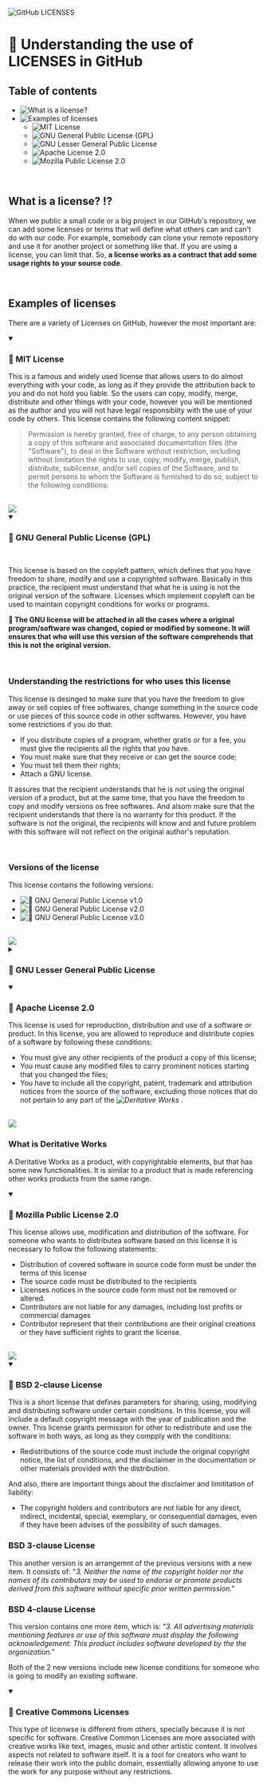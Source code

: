 ![GitHub LICENSES](https://github.com/paulo-xavier/uc10-documentation/blob/main/assets/github-licenses.png)

# 📇 Understanding the use of LICENSES in GitHub



## Table of contents

- ![What is a license?](#what-is-a-license-%EF%B8%8F)
-  ![Examples of licenses]()
    - ![MIT License]()
    - ![GNU General Public License (GPL)]()
    - ![GNU Lesser General Public License ]()
    - ![Apache License 2.0]()
    - ![Mozilla Public License 2.0]()
  




<br>

## What is a license? ⁉️

When we public a small code or a big project in our GitHub's repository, we can add some licenses or terms that will define what others can and can't do with our code. For example, somebody can clone your remote repository and use it for another project or something like that. If you are using a license, you can limit that. So, **a license works as a contract that add some usage rights to your source code**.  

<br>

## Examples of licenses
There are a variety of Licenses on GitHub, however the most important are:

<details open>
  
  <summary> <h3> 📝 MIT License </h3> </summary>

This is a famous and widely used license that allows users to do almost everything with your code, as long as if they provide the attribution back to you and do not hold you liable. So the users can copy, modify, merge, distribute and other things with your code, however you will be mentioned as the author and you will not have legal responsiblity with the use of your code by others. This license contains the following content snippet: 

<blockquote> 
Permission is hereby granted, free of charge, to any person obtaining
a copy of this software and associated documentation files (the
"Software"), to deal in the Software without restriction, including
without limitation the rights to use, copy, modify, merge, publish,
distribute, sublicense, and/or sell copies of the Software, and to
permit persons to whom the Software is furnished to do so, subject to
the following conditions:

</blockquote>

<br> 

<img src = "https://github.com/paulo-xavier/uc10-documentation/blob/main/assets/mit-license.png">

<br> 

</details>

<details open> 
<summary>  <h3> 📝 GNU General Public License (GPL) </h3></summary>

<br>

This license is based on the copyleft pattern, which defines that you have freedom to share, modify and use a copyrighted software. Basically in this practice, the recipient must understand that what he is using is not the original version of the software. Licenses which implement copyleft can be used to maintain copyright conditions for works or programs. 


<strong> 📌 The GNU license will be attached in all the cases where a original program/software was changed, copied or modified by someone. It will ensures that who will use this version of the software comprehends that this is not the original version. </strong>

<br>

### Understanding the restrictions for who uses this license 

This license is desinged to make sure that you have the freedom to give away or sell copies of free softwares, change something in the source code or use pieces of this source code in other softwares. 
However, you have some restrictions if you do that: 

- If you distribute copies of a program, whether gratis or for a fee, you must give the recipients all the rights that you have.
- You must make sure that they receive or can get the source code;
- You must tell them their rights;
- Attach a GNU license.

It assures that the recipient understands that he is not using the original version of a product, but at the same time, that you have the freedom to copy and modify versions os free softwares. And alsom make sure that the recipient understands that there is no warranty for this product. If the software is not the original, the recipients will know and and future problem with this software will not reflect on the original author's reputation. 

<br>

### Versions of the license 

This license contains the following versions:
- ![🔗 GNU General Public License v1.0](https://github.com/gogs/gogs/blob/main/conf/license/GNU%20General%20Public%20License%20v1.0)
- ![🔗 GNU General Public License v2.0](https://github.com/gogs/gogs/blob/main/conf/license/GNU%20General%20Public%20License%20v2.0)
- ![🔗 GNU General Public License v3.0](https://github.com/gogs/gogs/blob/main/conf/license/GNU%20General%20Public%20License%20v3.0)

<br>

<img src = "https://github.com/paulo-xavier/uc10-documentation/blob/main/assets/general-public-license.png">

</details>

<details>
<summary>  <h3> 📝 GNU Lesser General Public License </h3></summary>

</details>

<details open> 

<summary> <h3> 📝 Apache License 2.0 </h3></summary>

This license is used for reproduction, distribution and use of a software or product. In this license, you are allowed to reproduce and distribute copies of a software by following these conditions: 

- You must give any other recipients of the product a copy of this license;
- You must cause any modified files to carry prominent notices starting that you changed the files;
- You have to include all the copyright, patent, trademark and attribution notices from the source of the software, excluding those notices that do not pertain to any part of the <em> ![Deritative Works]() </em>.

<br>

<img src = "https://github.com/paulo-xavier/uc10-documentation/blob/main/assets/apache-license.png" >

<br>


### What is Deritative Works 

A Deritative Works as a product, with copyrightable elements, but that has some new functionalities. It is similar to a product that is made referencing other works products from the same range. 

</details>

<details open> 

<summary> <h3> 📝 Mozilla Public License 2.0 </h3> </summary>

This license allows use, modification and distribution of the software. For someone who wants to distributea software based on this license it is necessary to follow the following statements:

- Distribution of covered software in source code form must be under the terms of this license
- The source code must be distributed to the recipients
- Licenses notices in the source code form must not be removed or altered. 
- Contributors are not liable for any damages, including lost profits or commercial damages
- Contributor represent that their contributions are their original creations or they have sufficient rights to grant the
license.

<br>


<img src = "https://github.com/paulo-xavier/uc10-documentation/blob/main/assets/mozilla-license.png">

</details>


<details open>
<summary> <h3> 📝 BSD 2-clause License </h3></summary>

This is a short license that defines parameters for sharing, using, modifying and distributing software under certain conditions. In this license, you will include a default copyright message with the year of publication and the owner. 
This license grants permission for other to redistribute and use the software in both ways, as long as they compply with the conditions:
- Redistributions of the source code must include the original copyright notice, the list of conditions, and the disclaimer in the documentation or other materials provided with the distribution.

And also, there are important things about the disclaimer and limititation of liability:
- The copyright holders and contributors are not liable for any direct, indirect, incidental, special, exemplary, or consequential damages, even if they have been advises of the possibility of such damages. 

### BSD 3-clause License

This another version is an arrangemnt of the previous versions with a new item. It consists of: "_3. Neither the name of the copyright holder nor the names of its contributors may be used to endorse or promote products derived from this software without specific prior written permission."_

### BSD 4-clause License 

This version contains one more item, which is: _"3. All advertising materials mentioning features or use of this software must display the following acknowledgement: This product includes software developed by the the organization."_

Both of the 2 new versions include new license conditions for someone who is going to modify an existing software. 
    
</details>

<details open> 
<summary> <h3> 📝 Creative Commons Licenses </h3></summary>

This type of licenwse is different from others, specially because it is not specific for software. Creative Common Licenses are more associated with creative works like text, images, music and other artistic content. It involves aspects not related to software itself. It is a tool for creators who want to release their work into the public domain, essentially allowing anyone to use the work for any purpose without any restrictions.

</details>
 
